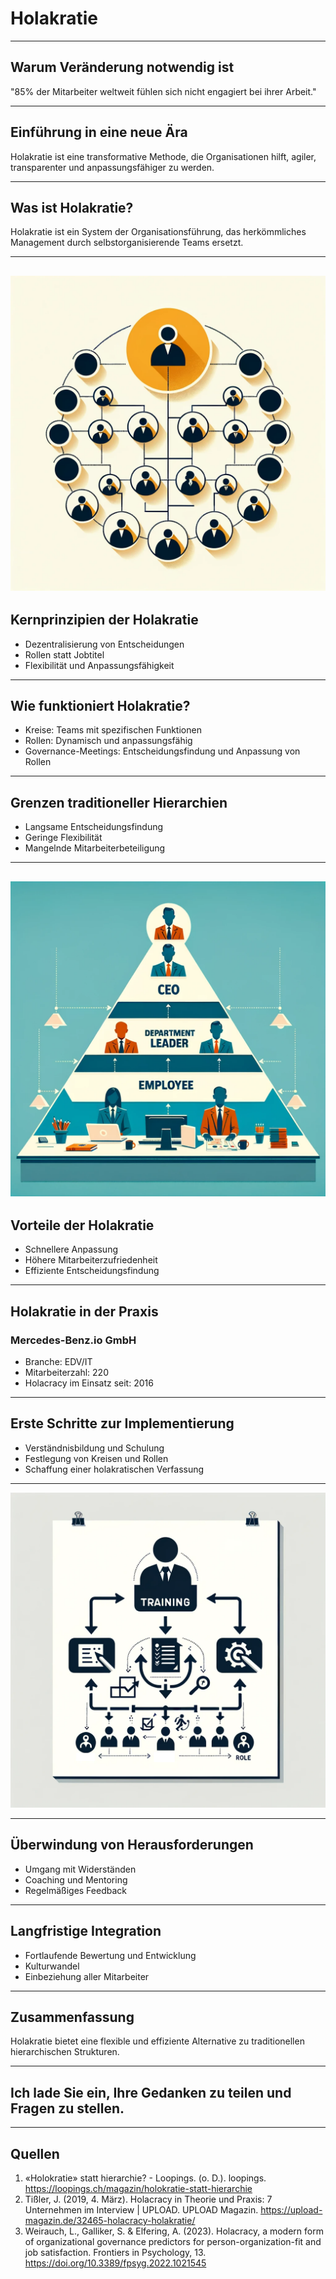 # Holakratie

---

## Warum Veränderung notwendig ist

"85% der Mitarbeiter weltweit fühlen sich nicht engagiert bei ihrer Arbeit."

---

## Einführung in eine neue Ära

Holakratie ist eine transformative Methode, die Organisationen hilft, agiler, transparenter und anpassungsfähiger zu werden.

---

## Was ist Holakratie?

Holakratie ist ein System der Organisationsführung, das herkömmliches Management durch selbstorganisierende Teams ersetzt.

---

## ![Holacracy Bild](Holakratie.png)

## Kernprinzipien der Holakratie

- Dezentralisierung von Entscheidungen
- Rollen statt Jobtitel
- Flexibilität und Anpassungsfähigkeit

---

## Wie funktioniert Holakratie?

- Kreise: Teams mit spezifischen Funktionen
- Rollen: Dynamisch und anpassungsfähig
- Governance-Meetings: Entscheidungsfindung und Anpassung von Rollen

---

## Grenzen traditioneller Hierarchien

- Langsame Entscheidungsfindung
- Geringe Flexibilität
- Mangelnde Mitarbeiterbeteiligung

---

## ![Bild Hierachie](Hierachy.png)

## Vorteile der Holakratie

- Schnellere Anpassung
- Höhere Mitarbeiterzufriedenheit
- Effiziente Entscheidungsfindung

---

## Holakratie in der Praxis

### Mercedes-Benz.io GmbH

- Branche: EDV/IT
- Mitarbeiterzahl: 220
- Holacracy im Einsatz seit: 2016

---

## Erste Schritte zur Implementierung

- Verständnisbildung und Schulung
- Festlegung von Kreisen und Rollen
- Schaffung einer holakratischen Verfassung

---

![Implementierung](Implementierung.png)

---

## Überwindung von Herausforderungen

- Umgang mit Widerständen
- Coaching und Mentoring
- Regelmäßiges Feedback

---

## Langfristige Integration

- Fortlaufende Bewertung und Entwicklung
- Kulturwandel
- Einbeziehung aller Mitarbeiter

---

## Zusammenfassung

Holakratie bietet eine flexible und effiziente Alternative zu traditionellen hierarchischen Strukturen.

---

## Ich lade Sie ein, Ihre Gedanken zu teilen und Fragen zu stellen.

---

## Quellen

1. «Holokratie» statt hierarchie? - Loopings. (o. D.). loopings. https://loopings.ch/magazin/holokratie-statt-hierarchie
2. Tißler, J. (2019, 4. März). Holacracy in Theorie und Praxis: 7 Unternehmen im Interview | UPLOAD. UPLOAD Magazin. https://upload-magazin.de/32465-holacracy-holakratie/
3. Weirauch, L., Galliker, S. & Elfering, A. (2023). Holacracy, a modern form of organizational governance predictors for person-organization-fit and job satisfaction. Frontiers in Psychology, 13. https://doi.org/10.3389/fpsyg.2022.1021545
